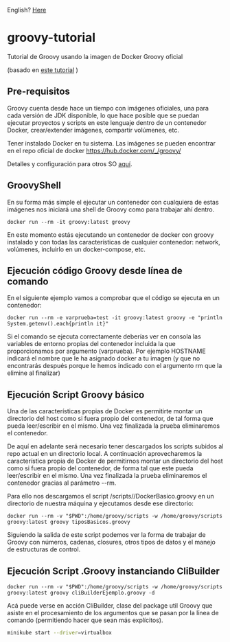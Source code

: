 English? [Here](README.md)

# groovy-tutorial
Tutorial de Groovy usando la imagen de Docker Groovy oficial

(basado en [este tutorial](https://groovy-lang.gitlab.io/101-scripts/docker/basico.html) )

## Pre-requisitos

Groovy cuenta desde hace un tiempo con imágenes oficiales, una para cada versión de JDK disponible, lo que hace posible que se puedan ejecutar proyectos y scripts en este lenguaje dentro de un contenedor Docker, crear/extender imágenes, compartir volúmenes, etc.

Tener instalado Docker en tu sistema.
Las imágenes se pueden encontrar en el repo oficial de docker https://hub.docker.com/_/groovy/


Detalles y configuración para otros SO [aquí](https://minikube.sigs.k8s.io/docs/start/).

## GroovyShell

En su forma más simple el ejecutar un contenedor con cualquiera de estas imágenes nos iniciará una shell de Groovy como para trabajar ahí dentro.

```console
docker run --rm -it groovy:latest groovy
```
En este momento estás ejecutando un contenedor de docker con groovy instalado y con todas las características de cualquier contenedor: network, volúmenes, incluirlo en un docker-compose, etc.

## Ejecución código Groovy desde línea de comando

En el siguiente ejemplo vamos a comprobar que el código se ejecuta en un contenedor:

```console
docker run --rm -e varprueba=test -it groovy:latest groovy -e "println System.getenv().each{println it}"
```

Si el comando se ejecuta correctamente deberías ver en consola las variables de entorno propias del contenedor incluida la que proporcionamos por argumento (varprueba). Por ejemplo HOSTNAME indicará el nombre que le ha asignado docker a tu imagen (y que no encontrarás después porque le hemos indicado con el argumento rm que la elimine al finalizar)

## Ejecución Script Groovy básico

Una de las características propias de Docker es permitirte montar un directorio del host como si fuera propio del contenedor, de tal forma que pueda leer/escribir en el mismo. Una vez finalizada la prueba eliminaremos el contenedor.

De aquí en adelante será necesario tener descargados los scripts subidos al repo actual en un directorio local.
A continuación aprovecharemos la característica propia de Docker de permitirnos montar un directorio del host como si fuera propio del contenedor, de forma tal que este pueda leer/escribir en el mismo. Una vez finalizada la prueba eliminaremos el contenedor gracias al parámetro --rm.

Para ello nos descargamos el script /scripts//DockerBasico.groovy en un directorio de nuestra máquina y ejecutamos desde ese directorio:

```console
docker run --rm -v "$PWD":/home/groovy/scripts -w /home/groovy/scripts groovy:latest groovy tiposBasicos.groovy
```
Siguiendo la salida de este script podemos ver la forma de trabajar de Groovy con números, cadenas, closures, otros tipos de datos y el manejo de estructuras de control.

## Ejecución Script .Groovy instanciando CliBuilder

```console
docker run --rm -v "$PWD":/home/groovy/scripts -w /home/groovy/scripts groovy:latest groovy cliBuilderEjemplo.groovy -d
```

Acá puede verse en acción CliBuilder, clase del package util Groovy que asiste en el procesamiento de los argumentos que se pasan por la línea de comando (permitiendo hacer que sean más explícitos).


```bash
minikube start --driver=virtualbox
```
